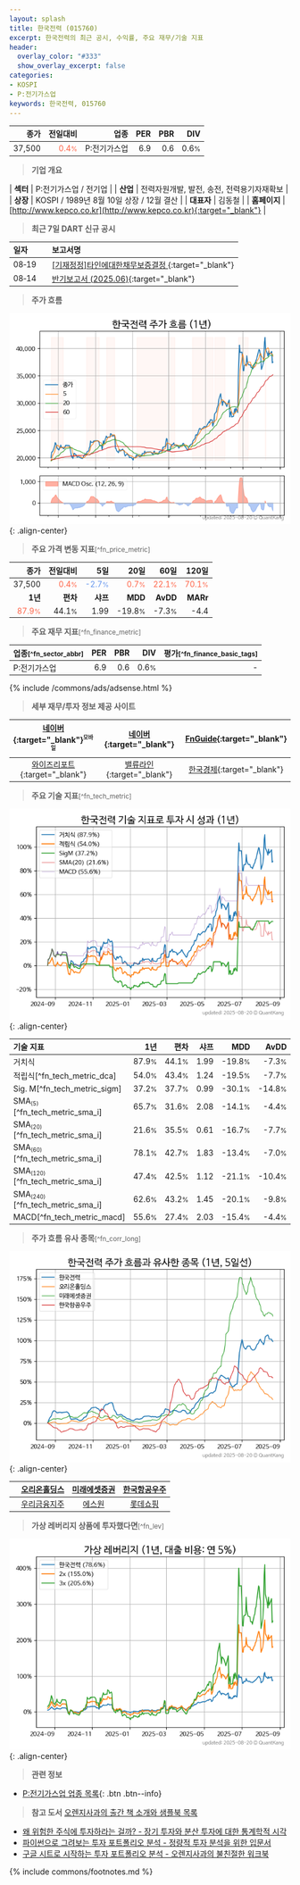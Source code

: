```yaml
---
layout: splash
title: 한국전력 (015760)
excerpt: 한국전력의 최근 공시, 수익률, 주요 재무/기술 지표
header:
  overlay_color: "#333"
  show_overlay_excerpt: false
categories:
- KOSPI
- P:전기가스업
keywords: 한국전력, 015760
---
```


| **종가** | **전일대비** | **업종** | **PER** | **PBR** | **DIV** |
| -------: | -----------: | -------: | ------: | ------: | ------: |
| 37,500 | <span style="color: tomato">0.4<small>%</small></span> | P:전기가스업 | 6.9 | 0.6 | 0.6<small>%</small> |

<!-- more -->


> **기업 개요**<a id="company"></a>

| <span style="white-space:nowrap;">**섹터**</span> | P:전기가스업 / 전기업 |
| <span style="white-space:nowrap;">**산업**</span> | 전력자원개발, 발전, 송전, 전력용기자재확보 |
| <span style="white-space:nowrap;">**상장**</span> | KOSPI / 1989년 8월 10일 상장 / 12월 결산 |
| <span style="white-space:nowrap;">**대표자**</span> | 김동철 |
| <span style="white-space:nowrap;">**홈페이지**</span> | [http://www.kepco.co.kr](http://www.kepco.co.kr){:target="_blank"} |


> **최근 7일 DART 신규 공시**<a id="dart"></a>

| **일자** |      | **보고서명** |
| :------- | :--- | :----------- |
| 08&#x2011;19 | | [[기재정정]타인에대한채무보증결정              ](https://dart.fss.or.kr/dsaf001/main.do?rcpNo=20250819800416){:target="_blank"} |
| 08&#x2011;14 | | [반기보고서 (2025.06)](https://dart.fss.or.kr/dsaf001/main.do?rcpNo=20250814002179){:target="_blank"} |


> **주가 흐름**<a id="price"></a>

![015760](/stock/images/015760.png){: .align-center}


> **주요 가격 변동 지표**<small>[^fn_price_metric]</small>

| **종가** | **전일대비** | **5일** | **20일** | **60일** | **120일** |
| -------: | -----------: | ------: | -------: | -------: | --------: |
| 37,500 | <span style="color: tomato">0.4<small>%</small></span> | <span style="color: cornflowerblue">-2.7<small>%</small></span> | <span style="color: tomato">0.7<small>%</small></span> | <span style="color: tomato">22.1<small>%</small></span> | <span style="color: tomato">70.1<small>%</small></span> |
| **1년** | **편차** | **샤프** | **MDD** | **AvDD** | **MARr** |
| <span style="color: tomato">87.9<small>%</small></span> | 44.1<small>%</small> | 1.99 | -19.8<small>%</small> | -7.3<small>%</small> | -4.4 |


> **주요 재무 지표**<small>[^fn_finance_metric]</small>

| **업종**<small>[^fn_sector_abbr]</small> | **PER** | **PBR** | **DIV** | **평가**<small>[^fn_finance_basic_tags]</small> |
| :--------------------------------------- | ------: | ------: | ------: | ----------------------------------------------: |
| P:전기가스업 | 6.9 | 0.6 | 0.6<small>%</small> | - |



{% include /commons/ads/adsense.html %}

> **세부 재무/투자 정보 제공 사이트**

| [네이버](https://m.stock.naver.com/domestic/stock/015760/finance/summary){:target="_blank"}<sup><small>모바일</small></sup> | [네이버](https://finance.naver.com/item/coinfo.naver?code=015760){:target="_blank"} | [FnGuide](https://comp.fnguide.com/SVO2/ASP/SVD_Invest.asp?gicode=A015760&MenuYn=Y){:target="_blank"} |
| :---: | :---: | :---: |
| [와이즈리포트](https://comp.wisereport.co.kr/company/c1040001.aspx?cmp_cd=015760){:target="_blank"} | [밸류라인](https://www.valueline.co.kr/finance/summary/015760){:target="_blank"} | [한국경제](https://markets.hankyung.com/stock/015760/financial-summary){:target="_blank"} |


> **주요 기술 지표**<small>[^fn_tech_metric]</small>


![015760](/stock/images/015760_tech.png){: .align-center}

| **기술 지표** | **1년** | **편차** | **샤프** | **MDD** | **AvDD** |
| :------------ | ------: | -----------: | -------: | ------: | -------: |
| 거치식 | 87.9<small>%</small> | 44.1<small>%</small> | 1.99 | -19.8<small>%</small> | -7.3<small>%</small> |
| 적립식[^fn_tech_metric_dca] | 54.0<small>%</small> | 43.4<small>%</small> | 1.24 | -19.5<small>%</small> | -7.7<small>%</small> |
| Sig. M[^fn_tech_metric_sigm] | 37.2<small>%</small> | 37.7<small>%</small> | 0.99 | -30.1<small>%</small> | -14.8<small>%</small> |
| SMA<small><sub>(5)</sub></small>[^fn_tech_metric_sma_i] | 65.7<small>%</small> | 31.6<small>%</small> | 2.08 | -14.1<small>%</small> | -4.4<small>%</small> |
| SMA<small><sub>(20)</sub></small>[^fn_tech_metric_sma_i] | 21.6<small>%</small> | 35.5<small>%</small> | 0.61 | -16.7<small>%</small> | -7.7<small>%</small> |
| SMA<small><sub>(60)</sub></small>[^fn_tech_metric_sma_i] | 78.1<small>%</small> | 42.7<small>%</small> | 1.83 | -13.4<small>%</small> | -7.0<small>%</small> |
| SMA<small><sub>(120)</sub></small>[^fn_tech_metric_sma_i] | 47.4<small>%</small> | 42.5<small>%</small> | 1.12 | -21.1<small>%</small> | -10.4<small>%</small> |
| SMA<small><sub>(240)</sub></small>[^fn_tech_metric_sma_i] | 62.6<small>%</small> | 43.2<small>%</small> | 1.45 | -20.1<small>%</small> | -9.8<small>%</small> |
| MACD[^fn_tech_metric_macd] | 55.6<small>%</small> | 27.4<small>%</small> | 2.03 | -15.4<small>%</small> | -4.4<small>%</small> |


> **주가 흐름 유사 종목**<a id="corr"></a><small>[^fn_corr_long]</small>

![015760](/stock/images/015760_corr.png){: .align-center}

|       | [오리온홀딩스](/001800/) | [미래에셋증권](/006800/) | [한국항공우주](/047810/) |
| :---: | :------------------------------------: | :------------------------------------: | :------------------------------------: |
|       | [우리금융지주](/316140/) | [에스원](/012750/) | [롯데쇼핑](/023530/) |


> **가상 레버리지 상품에 투자했다면**<a id="2x"></a><small>[^fn_lev]</small>

![015760](/stock/images/015760_2x.png){: .align-center}


> **관련 정보**

- [P:전기가스업 업종 목록](/stats/sector/kospi_업종_전기가스업_종목/){: .btn .btn--info}

> **참고 도서** [오렌지사과의 출간 책 소개와 샘플북 목록](https://kongdori.tistory.com/691)

- [왜 위험한 주식에 투자하라는 걸까? - 장기 투자와 분산 투자에 대한 통계학적 시각](https://kongdori.tistory.com/421)
- [파이썬으로 그려보는 투자 포트폴리오 분석  - 정량적 투자 분석을 위한 입문서](https://kongdori.tistory.com/643)
- [구글 시트로 시작하는 투자 포트폴리오 분석 - 오렌지사과의 불친절한 워크북](https://kongdori.tistory.com/449)


{% include commons/footnotes.md %}